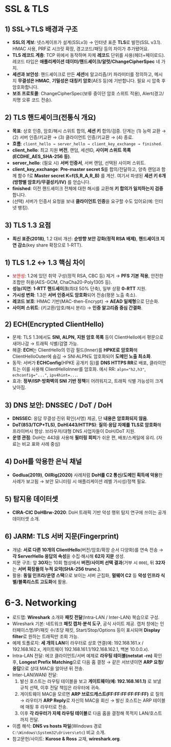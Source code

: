 # SSL & TLS
## 1) SSL→TLS 배경과 구조

- **SSL의 계보**: 넷스케이프가 설계(SSLv3) → 인터넷 표준 **TLS**로 발전(SSL v3.1). HMAC 사용, PRF로 시크릿 확장, 경고코드/패딩 등의 차이가 추가됐어요.
- **TLS 레코드 계층**: TCP 위에서 동작하며 자체 **레코드** 단위를 사용(헤더+페이로드). 레코드 타입은 **애플리케이션 데이터/핸드셰이크/알럿/ChangeCipherSpec** 네 가지.
- **세션과 보안성**: 핸드셰이크로 만든 **세션**에 알고리즘/키 파라미터를 정의하고, 메시지 **무결성은 HMAC**, **기밀성은 대칭키 암호**(AES 등)에 기반합니다. 필요 시 압축 후 암호화합니다.
- **보조 프로토콜**: ChangeCipherSpec(보류 중이던 암호 스위트 적용), Alert(경고/치명 오류 코드 전송).

## 2) TLS 핸드셰이크(전통식 개요)

- **목표**: 상호 인증, 암호/해시 스위트 합의, **세션 키** 합의/검증. 단계는 (1) 능력 교환 → (2) 서버 인증/키교환 → (3) 클라이언트 인증/키교환 → (4) 종료.
- **흐름**: `client_hello → server_hello → client_key_exchange → finished`.
- **client_hello**: 최고 지원 **버전**, 랜덤, 세션ID, **사이퍼 스위트 목록(ECDHE_AES_SHA-256 등)**.
- **server_hello**: (필요 시) **서버 인증서**, 서버 랜덤, 선택된 사이퍼 스위트.
- **client_key_exchange**: **Pre-master secret S**를 합의/전달하고, 양측 랜덤과 함께 함수 f로 **Master secret K=f(S,R_A,R_B)** 를 계산. 여기서 파생된 **세션 키 6개(방향별 암호키/무결성키/IV)** 를 얻습니다.
- **finished**: 이전 핸드셰이크 전체에 대한 해시를 교환해 **키 합의가 일치하는지 검증**합니다.
- (선택) 서버가 인증서 요청을 보내 **클라이언트 인증**을 요구할 수도 있어요(예: 인터넷 뱅킹).

## 3) TLS 1.3 요점

- **최신 표준(2018)**, 1.2 대비 개선: **순방향 보안 강화(정적 RSA 배제)**, **핸드셰이크 지연 감소**(key share 확장으로 1-RTT).

## 1) TLS 1.2 ↔ 1.3 핵심 차이

- <font color="#ff0000">보안성</font>: 1.2에 있던 취약 구성(정적 RSA, CBC 등) 제거 → **PFS 기본 적용**, 안전한 조합만 허용(AES-GCM, ChaCha20-Poly1305 등).
- **성능/지연**: **1-RTT 핸드셰이크**(최대 50% 단축), 일부 상황 **0-RTT** 지원.
- **가시성 변화**: 1.3은 **서버 인증서도 암호화**되어 전송(평문 노출 축소).
- **레코드 보호**: HMAC 기반(MAC-then-Encrypt) → **AEAD 일체형**으로 단순화.
- **사이퍼 스위트**: (키교환/암호/해시 분리) → **인증 알고리즘 중심 간결화**.

## 2) ECH(Encrypted ClientHello)

- 문제: TLS 1.3에서도 **SNI, ALPN, 지원 암호 목록** 등이 ClientHello에서 평문으로 새어나감 → 트래픽 식별/검열 가능.
- 해결: **ECH**는 ClientHello의 민감 필드(Inner)를 **HPKE로 암호화**해 ClientHelloOuter에 숨김 → SNI·ALPN도 암호화되어 **도메인 노출 최소화**.
- 동작: 서버가 **ECHConfig**(HPKE 공개키 등)를 **DNS HTTPS RR**로 배포, 클라이언트는 이를 사용해 ClientHelloInner를 암호화. 예시 RR: `alpn="h2,h3"`, `echconfig="..."`, `ipv4hint=...`.
- 효과: **정부/ISP·방화벽의 SNI 기반 정책**이 어려워지고, 트래픽 식별 가능성이 크게 낮아짐.

## 3) DNS 보안: DNSSEC / DoT / DoH

- **DNSSEC**: 응답 무결성·진위 확인(서명) 제공, 단 **내용은 암호화되지 않음**.
- **DoT(853/TCP+TLS)**, **DoH(443/HTTPS)**: **질의·응답 자체를 TLS로 암호화**해 프라이버시 향상. 브라우저/대형 DNS 사업자들이 DoH/DoT 지원.
- **운영 관점**: DoH는 443을 사용해 **필터링 회피**가 쉬운 편, 배포/스케일에 유리. (자료는 비교 표와 사례 중심)

## 4) DoH를 악용한 은닉 채널

- **Godlua(2019)**, **OilRig(2020)** 사례처럼 **DoH를 C2 통신/도메인 획득에 악용**한 사례가 보고됨 → 보안 모니터링 시 애플리케이션 레벨 가시성/정책 필요.

## 5) 탐지용 데이터셋

- **CIRA-CIC DoHBrw-2020**: DoH 트래픽 기반 악성 행위 탐지 연구에 쓰이는 공개 데이터셋 소개.

## 6) JARM: TLS 서버 지문(Fingerprint)

- 개념: **서로 다른 10개의 ClientHello**(버전/암호/확장 순서 다양화)를 연속 전송 → **각 ServerHello 응답의 속성**을 수집·해시해 **62자 지문** 생성.
- 지문 구조: 앞 **30자**는 10회 협상에서 **버전/사이퍼 선택 결과**(거부 시 `000`), 뒤 **32자**는 **서버 확장들의 누적 요약(SHA-256 trunc.)**.
- 활용: **동일 인프라/운영 스택**으로 보이는 서버 군집화, **멀웨어 C2** 등 **악성 인프라 식별/블록리스트 고도화**에 활용.

# 6-3. Networking

- 로드맵: **Wireshark** 소개와 **패킷 전달**(Intra-LAN / Inter-LAN) 복습으로 구성.
- Wireshark 기본: 네트워크 **패킷 캡처·분석 도구**, 공식 사이트 제공. 캡처 창에는 인터페이스명/IP/패킷 수/초당 패킷, Start/Stop/Options 등이 표시되며 **Display filter**로 원하는 트래픽만 조회 가능.
- 예제 토폴로지: **세 개의 LAN**이 라우터로 상호 연결(예: 192.168.161.x / 192.168.162.x, 게이트웨이 192.168.161.1/192.168.162.1, 백본 10.0.0.x).
- Intra-LAN 전달: 에코 클라이언트/서버 예제로 **라우팅 테이블(netstat -rn)** 확인 후, **Longest Prefix Matching**으로 다음 홉 결정 → 같은 서브넷이면 **ARP 요청/응답**으로 상대 MAC을 알아낸 뒤 전송.
- Inter-LAN(WAN) 전달:
    1. 발신 호스트는 라우팅 테이블을 보고 **게이트웨이(예: 192.168.161.1)** 로 보낼 규칙 선택, 이후 전달 책임은 라우터에 귀속.
    2. 게이트웨이 MAC을 모르면 **ARP 브로드캐스트(FF:FF:FF:FF:FF:FF)** 로 질의 → 라우터가 **ARP Reply**로 자신의 MAC을 회신 → 발신 호스트는 ARP 테이블에 매핑 후 라우터로 전송.
    3. 이후 **각 라우터가 자체 라우팅 테이블**로 다음 홉을 결정해 목적지 LAN/호스트까지 전달.
- 이름 해석: **DNS vs hosts 파일**(Windows 경로 `C:\Windows\System32\drivers\etc`) 비교 소개.
- 참고문헌/사이트: **Kurose & Ross** 교재, **wireshark.org**.
